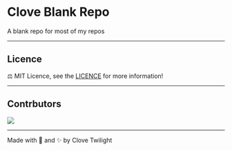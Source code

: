 # Clove Blank Repo

A blank repo for most of my repos

---
<!-- Change the Repo link here! --->
## Licence
⚖️ MIT Licence, see the [LICENCE](https://github.com/CloveTwilight3/Clove-Blank-Repo/?tab=MIT-1-ov-file) for more information!

---

<!-- Change the Repo link here! --->
## Contrbutors
<a href="https://github.com/CloveTwilight3/Clove-Blank-Repo/graphs/contributors">
  <img src="https://contrib.rocks/image?repo=CloveTwilight3/Clove-Blank-Repo" />
</a>

---

Made with 🍩 and ✨ by Clove Twilight
